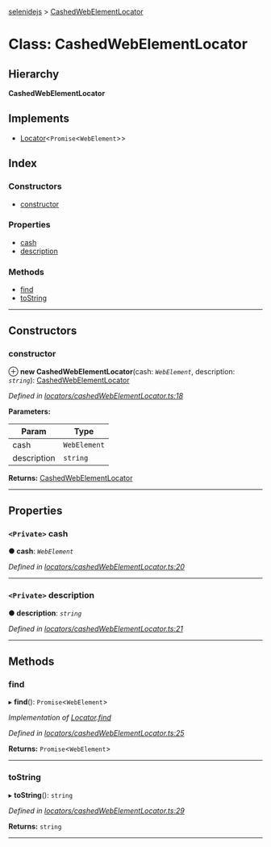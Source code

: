 [selenidejs](../README.md) > [CashedWebElementLocator](../classes/cashedwebelementlocator.md)

# Class: CashedWebElementLocator

## Hierarchy

**CashedWebElementLocator**

## Implements

* [Locator](../interfaces/locator.md)<`Promise`<`WebElement`>>

## Index

### Constructors

* [constructor](cashedwebelementlocator.md#constructor)

### Properties

* [cash](cashedwebelementlocator.md#cash)
* [description](cashedwebelementlocator.md#description)

### Methods

* [find](cashedwebelementlocator.md#find)
* [toString](cashedwebelementlocator.md#tostring)

---

## Constructors

<a id="constructor"></a>

###  constructor

⊕ **new CashedWebElementLocator**(cash: *`WebElement`*, description: *`string`*): [CashedWebElementLocator](cashedwebelementlocator.md)

*Defined in [locators/cashedWebElementLocator.ts:18](https://github.com/knowledgeexpert/selenidejs/blob/master/lib/locators/cashedWebElementLocator.ts#L18)*

**Parameters:**

| Param | Type |
| ------ | ------ |
| cash | `WebElement` |
| description | `string` |

**Returns:** [CashedWebElementLocator](cashedwebelementlocator.md)

___

## Properties

<a id="cash"></a>

### `<Private>` cash

**● cash**: *`WebElement`*

*Defined in [locators/cashedWebElementLocator.ts:20](https://github.com/knowledgeexpert/selenidejs/blob/master/lib/locators/cashedWebElementLocator.ts#L20)*

___
<a id="description"></a>

### `<Private>` description

**● description**: *`string`*

*Defined in [locators/cashedWebElementLocator.ts:21](https://github.com/knowledgeexpert/selenidejs/blob/master/lib/locators/cashedWebElementLocator.ts#L21)*

___

## Methods

<a id="find"></a>

###  find

▸ **find**(): `Promise`<`WebElement`>

*Implementation of [Locator](../interfaces/locator.md).[find](../interfaces/locator.md#find)*

*Defined in [locators/cashedWebElementLocator.ts:25](https://github.com/knowledgeexpert/selenidejs/blob/master/lib/locators/cashedWebElementLocator.ts#L25)*

**Returns:** `Promise`<`WebElement`>

___
<a id="tostring"></a>

###  toString

▸ **toString**(): `string`

*Defined in [locators/cashedWebElementLocator.ts:29](https://github.com/knowledgeexpert/selenidejs/blob/master/lib/locators/cashedWebElementLocator.ts#L29)*

**Returns:** `string`

___

